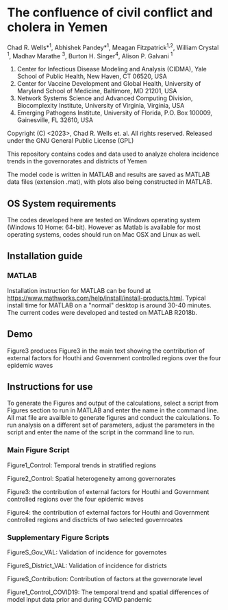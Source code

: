 # The confluence of civil conflict and cholera in Yemen
Chad R. Wells*<sup>1</sup>, Abhishek Pandey*<sup>1</sup>, Meagan Fitzpatrick<sup>1,2</sup>, William Crystal <sup>1</sup>, Madhav Marathe <sup>3</sup>, Burton H. Singer<sup>4</sup>, Alison P. Galvani <sup>1</sup>

1. Center for Infectious Disease Modeling and Analysis (CIDMA), Yale School of Public Health, New Haven, CT 06520, USA
2. Center for Vaccine Development and Global Health, University of Maryland School of Medicine, Baltimore, MD 21201, USA
3. Network Systems Science and Advanced Computing Division, Biocomplexity Institute, University of Virginia, Virginia, USA
4. Emerging Pathogens Institute, University of Florida, P.O. Box 100009, Gainesville, FL 32610, USA

Copyright (C) <2023>, Chad R. Wells et. al. All rights reserved. Released under the GNU General Public License (GPL)

This repository contains codes and data used to analyze cholera incidence trends in the governorates and districts of Yemen

The model code is written in MATLAB and results are saved as MATLAB data files (extension .mat), with plots also being constructed in MATLAB. 

## OS System requirements
The codes developed here are tested on Windows operating system (Windows 10 Home: 64-bit). However as Matlab is available for most operating systems, codes should run on Mac OSX and Linux as well.

## Installation guide
### MATLAB
Installation instruction for MATLAB can be found at https://www.mathworks.com/help/install/install-products.html. Typical install time for MATLAB on a "normal" desktop is around 30-40 minutes. The current codes were developed and tested on MATLAB R2018b.

## Demo
Figure3 produces Figure3 in the main text showing the contribution of external factors for Houthi and Government controlled regions over the four epidemic waves

## Instructions for use
To generate the Figures and output of the calculations, select a script from Figures section to run in MATLAB and enter the name in the command line. All mat file are availble to generate figures and conduct the calculations. To run analysis on a different set of parameters, adjust the parameters in the script and enter the name of the script in the command line to run.

### Main Figure Script
Figure1_Control: Temporal trends in stratified regions

Figure2_Control: Spatial heterogeneity among governorates

Figure3: the contribution of external factors for Houthi and Government controlled regions over the four epidemic waves

Figure4: the contribution of external factors for Houthi and Government controlled regions and disctricts of two selected governroates

### Supplementary Figure Scripts
FigureS_Gov_VAL: Validation of incidence for governotes

FigureS_District_VAL: Validation of incidence for districts

FigureS_Contribution: Contribution of factors at the governorate level

Figure1_Control_COVID19: The temporal trend and spatial differences of model input data prior and during COVID pandemic
